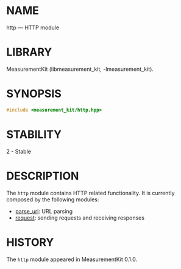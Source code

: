 # NAME
http &mdash; HTTP module

# LIBRARY
MeasurementKit (libmeasurement_kit, -lmeasurement_kit).

# SYNOPSIS
```C++
#include <measurement_kit/http.hpp>
```

# STABILITY

2 - Stable

# DESCRIPTION

The `http` module contains HTTP related functionality. It is currently
composed by the following modules:

- [parse_url](http/parse_url.md): URL parsing
- [request](http/request.md): sending requests and receiving responses

# HISTORY

The `http` module appeared in MeasurementKit 0.1.0.

